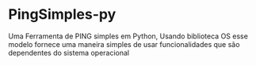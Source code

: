 # PingSimples-py
Uma Ferramenta de PING simples em Python, Usando biblioteca OS esse modelo fornece uma maneira simples de usar funcionalidades que são dependentes do sistema operacional
